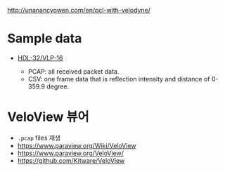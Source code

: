http://unanancyowen.com/en/pcl-with-velodyne/


# Sample data 

- [HDL-32/VLP-16](https://midas3.kitware.com/midas/community/29)
    
    - PCAP: all received packet data.
    - CSV: one frame data that is reflection intensity and distance of 0-359.9 degree.
    
    
# VeloView 뷰어 

- `.pcap` files 재생 
- https://www.paraview.org/Wiki/VeloView
- https://www.paraview.org/VeloView/
- https://github.com/Kitware/VeloView

